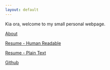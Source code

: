 ```yaml
---
layout: default
---
```


Kia ora, welcome to my small personal webpage.

[About](./pages/about.md)

[Resume - Human Readable](./resources/Resume-DS.pdf)

[Resume - Plain Text](./resources/Resume-DS-PlainText.pdf)

[Github](https://github.com/Graphight)
